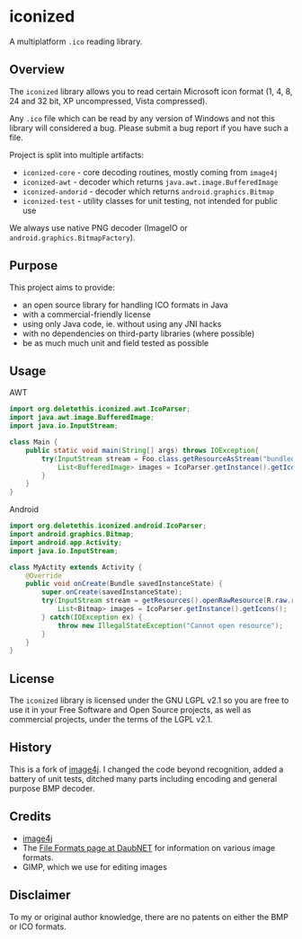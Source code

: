 # iconized

A multiplatform `.ico` reading library.

## Overview

The `iconized` library allows you to read certain Microsoft icon format (1, 4, 8, 24 and 32 bit, XP uncompressed, Vista compressed).

Any `.ico` file which can be read by any version of Windows and not this library will considered a bug. 
Please submit a bug report if you have such a file.

Project is split into multiple artifacts:
* `iconized-core` - core decoding routines, mostly coming from `image4j`
* `iconized-awt` - decoder which returns `java.awt.image.BufferedImage`
* `iconized-andorid` - decoder which returns `android.graphics.Bitmap`
* `iconized-test` - utility classes for unit testing, not intended for public use

We always use native PNG decoder (ImageIO or `android.graphics.BitmapFactory`).


## Purpose

This project aims to provide:

* an open source library for handling ICO formats in Java
* with a commercial-friendly license
* using only Java code, ie. without using any JNI hacks
* with no dependencies on third-party libraries (where possible)
* be as much much unit and field tested as possible

## Usage

AWT
```java
import org.deletethis.iconized.awt.IcoParser;
import java.awt.image.BufferedImage;
import java.io.InputStream;

class Main {
    public static void main(String[] args) throws IOException{
        try(InputStream stream = Foo.class.getResourceAsStream("bundled_icon.ico")) {
            List<BufferedImage> images = IcoParser.getInstance().getIcons(stream);
        }
    }    
}

```

Android
```java
import org.deletethis.iconized.android.IcoParser;
import android.graphics.Bitmap;
import android.app.Activity;
import java.io.InputStream;

class MyActity extends Activity {
    @Override
    public void onCreate(Bundle savedInstanceState) {
        super.onCreate(savedInstanceState);
        try(InputStream stream = getResources().openRawResource(R.raw.resource_id)) {
            List<Bitmap> images = IcoParser.getInstance().getIcons();
        } catch(IOException ex) {
            throw new IllegalStateException("Cannot open resource");
        }
    }
} 
```


## License

The `iconized` library is licensed under the GNU LGPL v2.1 so you are free to use it in your Free Software and Open Source projects, as well as commercial projects, under the terms of the LGPL v2.1.

## History

This is a fork of [image4j](https://github.com/imcdonagh/image4j). I changed the code beyond recognition, added a battery 
of unit tests, ditched many parts including encoding and general purpose BMP decoder. 


## Credits

* [image4j](https://github.com/imcdonagh/image4j)
* The [File Formats page at DaubNET](https://www.daubnet.com/en/file-formats) for information on various image formats.
* GIMP, which we use for editing images

## Disclaimer

To my or original author knowledge, there are no patents on either the BMP or ICO formats.
